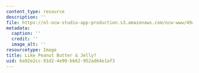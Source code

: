 ```yaml
---
content_type: resource
description: ''
file: https://ol-ocw-studio-app-production.s3.amazonaws.com/ocw-www/49add2a2a8f640c886f9d90a690abbc9_peanut-butter-jelly.jpg
metadata:
  caption: ''
  credit: ''
  image_alt: ''
resourcetype: Image
title: Like Peanut Butter & Jelly?
uid: 6a92e2cc-91d2-4e90-bb62-952ad64e1af3
---
```

